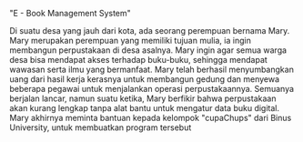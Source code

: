 "E - Book Management System" 

Di suatu desa yang jauh dari kota, ada seorang perempuan bernama Mary. Mary 
merupakan perempuan yang memiliki tujuan mulia, ia ingin membangun perpustakaan di 
desa asalnya. Mary ingin agar semua warga desa bisa mendapat akses terhadap buku-buku, 
sehingga mendapat wawasan serta ilmu yang bermanfaat. Mary telah berhasil 
menyumbangkan uang dari hasil kerja kerasnya untuk membangun gedung dan menyewa 
beberapa pegawai untuk menjalankan operasi perpustakaannya. Semuanya berjalan lancar, 
namun suatu ketika, Mary berfikir bahwa perpustakaan akan kurang lengkap tanpa alat bantu 
untuk mengatur data buku digital. Mary akhirnya meminta bantuan kepada kelompok 
"cupaChups" dari Binus University, untuk membuatkan program tersebut
